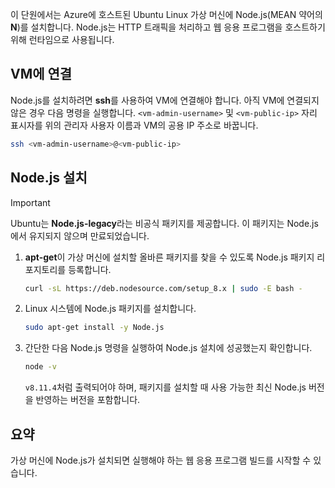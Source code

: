이 단원에서는 Azure에 호스트된 Ubuntu Linux 가상 머신에 Node.js(MEAN 약어의 **N**)를 설치합니다. Node.js는 HTTP 트래픽을 처리하고 웹 응용 프로그램을 호스트하기 위해 런타임으로 사용됩니다.

## <a name="connect-to-the-vm"></a>VM에 연결

Node.js를 설치하려면 **ssh**를 사용하여 VM에 연결해야 합니다. 아직 VM에 연결되지 않은 경우 다음 명령을 실행합니다. `<vm-admin-username>` 및 `<vm-public-ip>` 자리 표시자를 위의 관리자 사용자 이름과 VM의 공용 IP 주소로 바꿉니다.

```bash
ssh <vm-admin-username>@<vm-public-ip>
```

## <a name="install-nodejs"></a>Node.js 설치

> [!Important]
> Ubuntu는 **Node.js-legacy**라는 비공식 패키지를 제공합니다. 이 패키지는 Node.js에서 유지되지 않으며 만료되었습니다.

1. **apt-get**이 가상 머신에 설치할 올바른 패키지를 찾을 수 있도록 Node.js 패키지 리포지토리를 등록합니다.

    ```bash
    curl -sL https://deb.nodesource.com/setup_8.x | sudo -E bash -
    ```

1. Linux 시스템에 Node.js 패키지를 설치합니다.

    ```bash
    sudo apt-get install -y Node.js
    ```

1. 간단한 다음 Node.js 명령을 실행하여 Node.js 설치에 성공했는지 확인합니다.

    ```bash
    node -v
    ```

    `v8.11.4`처럼 출력되어야 하며, 패키지를 설치할 때 사용 가능한 최신 Node.js 버전을 반영하는 버전을 포함합니다.

## <a name="summary"></a>요약

가상 머신에 Node.js가 설치되면 실행해야 하는 웹 응용 프로그램 빌드를 시작할 수 있습니다.
